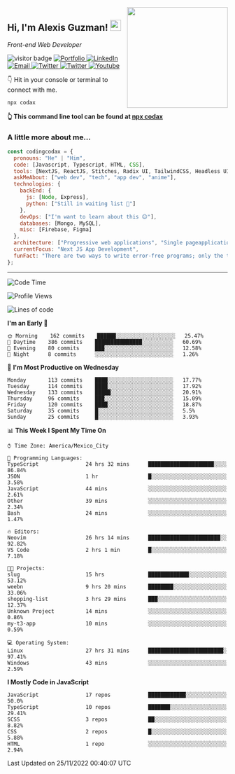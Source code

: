<img align='right' src="https://media.giphy.com/media/M9gbBd9nbDrOTu1Mqx/giphy.gif" width="230">
<h2>Hi, I'm Alexis Guzman! <img src="https://media.giphy.com/media/hvRJCLFzcasrR4ia7z/giphy.gif" width="25px"></h2>
<p><em>Front-end Web Developer</em></p>

<p>
  <img src="https://visitor-badge.glitch.me/badge?page_id=a12989x.a12989x&left_color=black&right_color=gray" alt="visitor badge"/>
  <a href='https://www.codingcodax.dev/' target='_blank'>
    <img alt='Portfolio' src='https://img.shields.io/badge/Portfolio-black?logo=vercel&style=flat-square'>
  </a>
  <a href='https://linkedin.com/in/codingcodax/' target='_blank'>
    <img alt='LinkedIn' src='https://img.shields.io/badge/LinkedIn-black?logo=LinkedIn&style=flat-square'>
  </a>
  <a href='mailto:codingcodax@gmail.com' target='_blank'>
    <img alt='Email' src='https://img.shields.io/badge/Email-black?logo=Gmail&style=flat-square'>
  </a>
  <a href='https://twitter.com/codingcodax' target='_blank'>
    <img alt='Twitter' src='https://img.shields.io/badge/Twitter-black?logo=Twitter&style=flat-square'>
  </a>
  <a href='https://www.instagram.com/codingcodax/' target='_blank'>
    <img alt='Twitter' src='https://img.shields.io/badge/Instagram-black?logo=Instagram&style=flat-square'>
  </a>
  <a href='https://www.youtube.com/@codingcodax' target='_blank'>
    <img alt='Youtube' src='https://img.shields.io/badge/YouTube-black?logo=Youtube&style=flat-square'>
  </a>
</p>

👇 Hit in your console or terminal to connect with me.

```bash
npx codax
```
**👆 This command line tool can be found at [npx codax](https://github.com/a12989x/npx-codax)**

<h3>A little more about me...</h3>

```javascript
const codingcodax = {
  pronouns: "He" | "Him",
  code: [Javascript, Typescript, HTML, CSS],
  tools: [NextJS, ReactJS, Stitches, Radix UI, TailwindCSS, Headless UI, Prisma],
  askMeAbout: ["web dev", "tech", "app dev", "anime"],
  technologies: {
    backEnd: {
      js: [Node, Express],
      python: ["Still in waiting list 🥲"]
    },
    devOps: ["I'm want to learn about this 😊"],
    databases: [Mongo, MySQL],
    misc: [Firebase, Figma]
  },
  architecture: ["Progressive web applications", "Single pageapplications"],
  currentFocus: "Next JS App Development",
  funFact: "There are two ways to write error-free programs; only the third one works"
};
```

---

<!--START_SECTION:waka-->
![Code Time](http://img.shields.io/badge/Code%20Time-950%20hrs%2046%20mins-blue)

![Profile Views](http://img.shields.io/badge/Profile%20Views-0-blue)

![Lines of code](https://img.shields.io/badge/From%20Hello%20World%20I%27ve%20Written-290%20Thousand%20lines%20of%20code-blue)

**I'm an Early 🐤** 

```text
🌞 Morning    162 commits    ██████░░░░░░░░░░░░░░░░░░░   25.47% 
🌆 Daytime    386 commits    ███████████████░░░░░░░░░░   60.69% 
🌃 Evening    80 commits     ███░░░░░░░░░░░░░░░░░░░░░░   12.58% 
🌙 Night      8 commits      ░░░░░░░░░░░░░░░░░░░░░░░░░   1.26%

```
📅 **I'm Most Productive on Wednesday** 

```text
Monday       113 commits    ████░░░░░░░░░░░░░░░░░░░░░   17.77% 
Tuesday      114 commits    ████░░░░░░░░░░░░░░░░░░░░░   17.92% 
Wednesday    133 commits    █████░░░░░░░░░░░░░░░░░░░░   20.91% 
Thursday     96 commits     ███░░░░░░░░░░░░░░░░░░░░░░   15.09% 
Friday       120 commits    ████░░░░░░░░░░░░░░░░░░░░░   18.87% 
Saturday     35 commits     █░░░░░░░░░░░░░░░░░░░░░░░░   5.5% 
Sunday       25 commits     █░░░░░░░░░░░░░░░░░░░░░░░░   3.93%

```


📊 **This Week I Spent My Time On** 

```text
⌚︎ Time Zone: America/Mexico_City

💬 Programming Languages: 
TypeScript               24 hrs 32 mins      █████████████████████░░░░   86.84% 
JSON                     1 hr                █░░░░░░░░░░░░░░░░░░░░░░░░   3.58% 
JavaScript               44 mins             ░░░░░░░░░░░░░░░░░░░░░░░░░   2.61% 
Other                    39 mins             ░░░░░░░░░░░░░░░░░░░░░░░░░   2.34% 
Bash                     24 mins             ░░░░░░░░░░░░░░░░░░░░░░░░░   1.47%

🔥 Editors: 
Neovim                   26 hrs 14 mins      ███████████████████████░░   92.82% 
VS Code                  2 hrs 1 min         █░░░░░░░░░░░░░░░░░░░░░░░░   7.18%

🐱‍💻 Projects: 
slug                     15 hrs              █████████████░░░░░░░░░░░░   53.12% 
weebn                    9 hrs 20 mins       ████████░░░░░░░░░░░░░░░░░   33.06% 
shopping-list            3 hrs 29 mins       ███░░░░░░░░░░░░░░░░░░░░░░   12.37% 
Unknown Project          14 mins             ░░░░░░░░░░░░░░░░░░░░░░░░░   0.86% 
my-t3-app                10 mins             ░░░░░░░░░░░░░░░░░░░░░░░░░   0.59%

💻 Operating System: 
Linux                    27 hrs 31 mins      ████████████████████████░   97.41% 
Windows                  43 mins             ░░░░░░░░░░░░░░░░░░░░░░░░░   2.59%

```

**I Mostly Code in JavaScript** 

```text
JavaScript               17 repos            ████████████░░░░░░░░░░░░░   50.0% 
TypeScript               10 repos            ███████░░░░░░░░░░░░░░░░░░   29.41% 
SCSS                     3 repos             ██░░░░░░░░░░░░░░░░░░░░░░░   8.82% 
CSS                      2 repos             █░░░░░░░░░░░░░░░░░░░░░░░░   5.88% 
HTML                     1 repo              ░░░░░░░░░░░░░░░░░░░░░░░░░   2.94%

```



 Last Updated on 25/11/2022 00:40:07 UTC
<!--END_SECTION:waka-->
